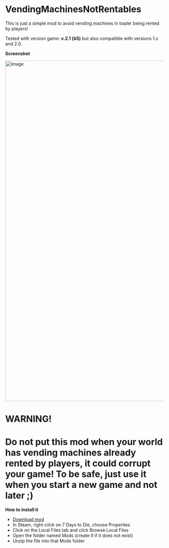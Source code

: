 # VendingMachinesNotRentables
 
This is just a simple mod to avoid vending machines in trader being rented by players!

Tested with version game: **v.2.1 (b5)** but also compatible with versions 1.x and 2.0.

**Screenshot**

<img width="1920" height="1080" alt="image" src="https://github.com/user-attachments/assets/f349f6b0-2f99-4df9-b46d-307c960d3d80" />




**WARNING!**
==============================================================================================================
Do not put this mod when your world has vending machines already rented by players, it could corrupt your game!
To be safe, just use it when you start a new game and not later ;)
==============================================================================================================

**How to install it**

- [Download mod](https://github.com/carlospr/VendingMachinesNotRentables/raw/refs/heads/main/dist/VendingMachinesNotRentables.v2.1.zip)
- In Steam, right-click on 7 Days to Die, choose Properties
- Click on the Local Files tab and click Browse Local Files
- Open the folder named Mods (create if if it does not exist)
- Unzip the file into that Mods folder
